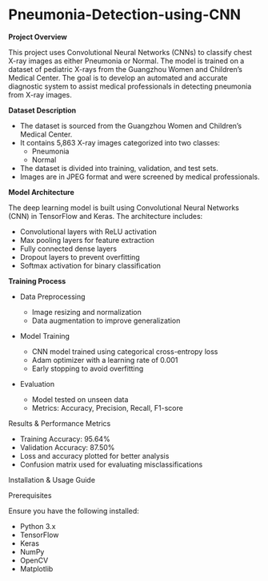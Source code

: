 # Pneumonia-Detection-using-CNN
**Project Overview**

This project uses Convolutional Neural Networks (CNNs) to classify chest X-ray images as either Pneumonia or Normal. The model is trained on a dataset of pediatric X-rays from the Guangzhou Women and Children’s Medical Center. The goal is to develop an automated and accurate diagnostic system to assist medical professionals in detecting pneumonia from X-ray images.

**Dataset Description**
- The dataset is sourced from the Guangzhou Women and Children’s Medical Center.
- It contains 5,863 X-ray images categorized into two classes:
    -  Pneumonia
    -  Normal
- The dataset is divided into training, validation, and test sets.
- Images are in JPEG format and were screened by medical professionals.
  
**Model Architecture**
  
  The deep learning model is built using Convolutional Neural Networks (CNN) in TensorFlow and Keras. The architecture includes:

- Convolutional layers with ReLU activation
- Max pooling layers for feature extraction
- Fully connected dense layers
- Dropout layers to prevent overfitting
- Softmax activation for binary classification

**Training Process**

- Data Preprocessing
  
    - Image resizing and normalization
    - Data augmentation to improve generalization

- Model Training

    - CNN model trained using categorical cross-entropy loss
    - Adam optimizer with a learning rate of 0.001
    - Early stopping to avoid overfitting

- Evaluation

    - Model tested on unseen data
    - Metrics: Accuracy, Precision, Recall, F1-score
 
Results & Performance Metrics
- Training Accuracy: 95.64%
- Validation Accuracy: 87.50%
- Loss and accuracy plotted for better analysis
- Confusion matrix used for evaluating misclassifications

Installation & Usage Guide

Prerequisites

Ensure you have the following installed:
  
  - Python 3.x
  - TensorFlow
  - Keras
  - NumPy
  - OpenCV
  - Matplotlib
